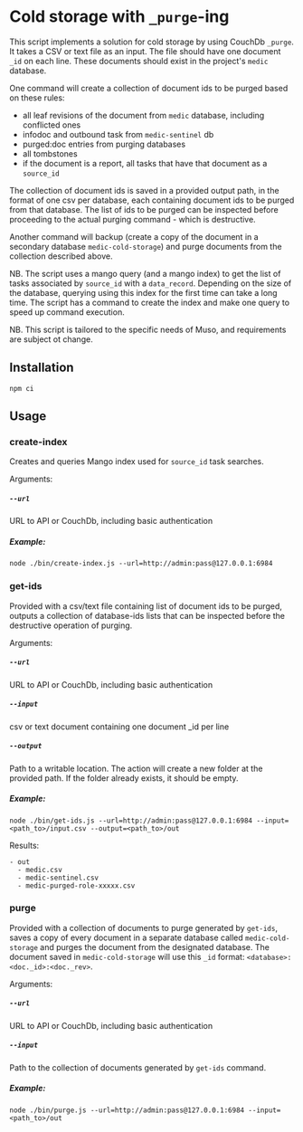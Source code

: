 # Cold storage with `_purge`-ing

This script implements a solution for cold storage by using CouchDb `_purge`.
It takes a CSV or text file as an input. The file should have one document `_id` on each line. These documents should exist in the project's `medic` database.

One command will create a collection of document ids to be purged based on these rules:

- all leaf revisions of the document from `medic` database, including conflicted ones
- infodoc and outbound task from `medic-sentinel` db
- purged:doc entries from purging databases
- all tombstones
- if the document is a report, all tasks that have that document as a `source_id`

The collection of document ids is saved in a provided output path, in the format of one csv per database, each containing document ids to be purged from that database.
The list of ids to be purged can be inspected before proceeding to the actual purging command - which is destructive.

Another command will backup (create a copy of the document in a secondary database `medic-cold-storage`) and purge documents from the collection described above.

NB. The script uses a mango query (and a mango index) to get the list of tasks associated by `source_id` with a `data_record`. Depending on the size of the database, querying using this index for the first time can take a long time. The script has a command to create the index and make one query to speed up command execution.

NB. This script is tailored to the specific needs of Muso, and requirements are subject ot change.

## Installation

```
npm ci
```

## Usage

### create-index

Creates and queries Mango index used for `source_id` task searches.

Arguments:
##### `--url`
URL to API or CouchDb, including basic authentication

##### Example:
```shell
node ./bin/create-index.js --url=http://admin:pass@127.0.0.1:6984
```

### get-ids
Provided with a csv/text file containing list of document ids to be purged, outputs a collection of database-ids lists that can be inspected before the destructive operation of purging.

Arguments:
##### `--url`
URL to API or CouchDb, including basic authentication
#####  `--input`
csv or text document containing one document _id per line
##### `--output`
Path to a writable location. The action will create a new folder at the provided path. If the folder already exists, it should be empty.

##### Example:
```shell
node ./bin/get-ids.js --url=http://admin:pass@127.0.0.1:6984 --input=<path_to>/input.csv --output=<path_to>/out
```

Results:
```
- out
  - medic.csv
  - medic-sentinel.csv
  - medic-purged-role-xxxxx.csv
```

### purge
Provided with a collection of documents to purge generated by `get-ids`, saves a copy of every document in a separate database called `medic-cold-storage` and purges the document from the designated database.
The document saved in `medic-cold-storage` will use this `_id` format: `<database>:<doc._id>:<doc._rev>`.

Arguments:
##### `--url`
URL to API or CouchDb, including basic authentication
#####  `--input`
Path to the collection of documents generated by `get-ids` command.

##### Example:
```shell
node ./bin/purge.js --url=http://admin:pass@127.0.0.1:6984 --input=<path_to>/out
```
